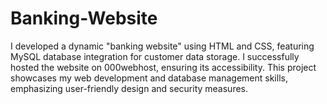 # Banking-Website
I developed a dynamic "banking website" using HTML and CSS, featuring MySQL database integration for customer data storage. I successfully hosted the website on 000webhost, ensuring its accessibility. This project showcases my web development and database management skills, emphasizing user-friendly design and security measures. 

